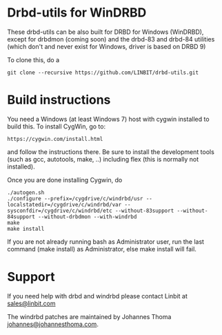 Drbd-utils for WinDRBD
======================

These drbd-utils can be also built for DRBD for Windows (WinDRBD),
except for drbdmon (coming soon) and the drbd-83 and drbd-84 utilities
(which don't and never exist for Windows, driver is based on DRBD 9)

To clone this, do a

	git clone --recursive https://github.com/LINBIT/drbd-utils.git

Build instructions
==================

You need a Windows (at least Windows 7) host with cygwin installed
to build this. To install CygWin, go to:

	https://cygwin.com/install.html

and follow the instructions there. Be sure to install the development
tools (such as gcc, autotools, make, ..) including flex (this is normally
not installed).

Once you are done installing Cygwin, do

	./autogen.sh
	./configure --prefix=/cygdrive/c/windrbd/usr --localstatedir=/cygdrive/c/windrbd/var --sysconfdir=/cygdrive/c/windrbd/etc --without-83support --without-84support --without-drbdmon --with-windrbd
	make
	make install

If you are not already running bash as Administrator user, run the last
command (make install) as Administrator, else make install will fail.

Support
=======

If you need help with drbd and windrbd please contact Linbit at
sales@linbit.com

The windrbd patches are maintained by Johannes Thoma <johannes@johannesthoma.com>.
